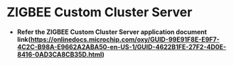 # ZIGBEE Custom Cluster Server

-   **Refer the ZIGBEE Custom Cluster Server application document link(https://onlinedocs.microchip.com/oxy/GUID-99E91F8E-E9F7-4C2C-B98A-E9662A2ABA50-en-US-1/GUID-4622B1FE-27F2-4D0E-8416-0AD3CA8CB35D.html)**